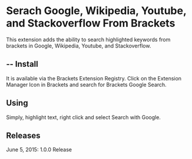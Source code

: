 Serach Google, Wikipedia, Youtube, and Stackoverflow From Brackets 
================

This extension adds the ability to search highlighted keywords from brackets in Google, Wikipedia, Youtube, and Stackoverflow.

--
Install
-------
It is available via the Brackets Extension Registry. Click on the Extension Manager Icon in Brackets and search for Brackets Google Search.

Using
------
Simply, highlight text, right click and select Search with Google.

Releases
--------
June 5, 2015: 1.0.0 Release